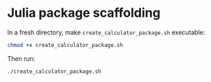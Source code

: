 

# Julia package scaffolding

In a fresh directory, make `create_calculator_package.sh` executable: 

```bash
chmod +x create_calculator_package.sh
```

Then run: 

```bash
./create_calculator_package.sh
```


